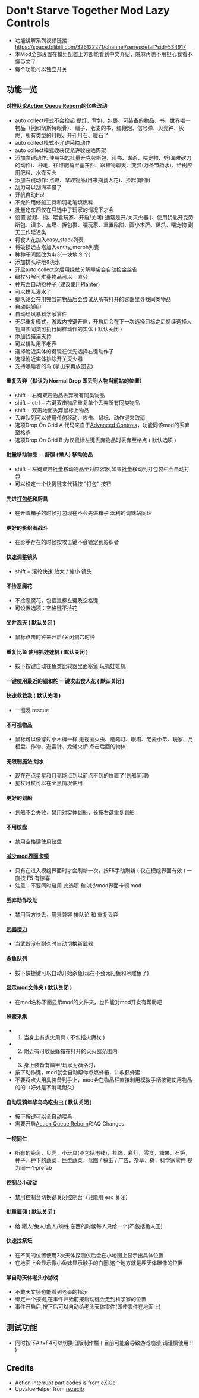 # Don't Starve Together Mod Lazy Controls

- 功能讲解系列视频链接：https://space.bilibili.com/326122271/channel/seriesdetail?sid=534917
- 本Mod全部设置在模组配置上方都能看到中文介绍，麻麻再也不用担心我看不懂英文了
- 每个功能可以独立开关


## 功能一览

#### 对[排队论Action Queue Reborn](https://steamcommunity.com/sharedfiles/filedetails/?id=1608191708)的亿些改动

- auto collect模式不会捡起 提灯、背包、包裹、可装备的物品、书、世界唯一物品（例如切斯特眼骨）、扇子、老麦的书、红鞭炮、信号弹、贝壳钟、灰烬、所有类型的月眼、开孔月石、暖石了
- auto collect模式不允许采摘动作
- auto collect模式收获仅允许收获晒肉架
- 添加左键动作: 使用钥匙批量开克劳斯包、读书、谋杀、喂宠物、劈(海难砍刀的动作)、种地、往堆肥桶里塞东西、跟植物聊天、变异(万圣节药水)、给树应用肥料、水壶灭火
- 添加右键动作: 点燃、拿取物品(用来摘食人花)、捡起(雕像)
- 刮刀可以刮海草怪了
- 开帆自动Ho!
- 不允许用修船工具和羽毛笔填燃料
- 批量吃东西仅在只选中了玩家的情况下才会
- 设置 捡起、摘、喂食玩家、开启/关闭( 通常是开/关灭火器 )、使用钥匙开克劳斯包、读书、点燃、拆包裹、喂玩家、重置陷阱、画小木牌、谋杀、喂宠物 到无工作延迟类
- 将食人花加入easy_stack列表
- 将破损远古塔加入entity_morph列表
- 种种子间距改为4/3(一块地 9 个)
- 添加排队耕地&浇水
- 开启auto collect之后用绿杖分解睡袋会自动捡金丝雀
- 绿杖分解可堆叠物品可以一直分
- 种东西自动捡种子 (建议使用[Planter](https://steamcommunity.com/sharedfiles/filedetails/?id=2156052731))
- 可以排队灌水了
- 排队论会在用完当前物品后会尝试从所有打开的容器里寻找同类物品
- 自动翻脚印
- 自动给风暴科学家零件
- 无尽重复模式，游戏内按键开启，开启后会在下一次选择目标之后持续选择人物周围同类可执行同样动作的实体   ( 默认关闭 )
- 添加找猫猫支持
- 可以排队用不老表
- 选择附近实体的键现在优先选择右键动作了
- 选择附近实体排除开关灭火器
- 支持喂睡着的鸟   (拿出来再放回去)

#### 重复丢弃（默认为 Normal Drop 即丢到人物当前站的位置）

- shift + 右键双击物品丢弃所有同类物品
- shift + ctrl + 右键双击物品重复单个丢弃所有同类物品
- shift + 双击地面丢弃鼠标上物品
- 丢弃队列可以使用任何移动、攻击、鼠标、动作键来取消
- 选项Drop On Grid A 代码来自于[Advanced Controls](https://steamcommunity.com/sharedfiles/filedetails/?id=1601725838)，功能同该mod的丢弃至格点
- 选项Drop On Grid B 为仅鼠标左键丢弃物品时丢弃至格点  ( 默认选项 )

#### 批量移动物品 -- 舒服 (懒人) 移动物品

- shift + 左键双击批量移动物品至对应容器,如果批量移动到打包袋中会自动打包
- 可以设定一个快捷键来代替按 "打包" 按钮

#### 先进[打包纸](url=https://steamcommunity.com/sharedfiles/filedetails/?id=2055431789)和厨具

- 在开着箱子的时候打包现在不会先进箱子  沃利的调味站同理

#### 更好的影织者战斗

- 在影手存在的时候按攻击键不会锁定到影织者

#### 快速调整镜头

- shift + 滚轮快速 放大 / 缩小 镜头

#### 不捡恶魔花

- 不捡恶魔花，包括鼠标左键及空格键
- 可设置选项：空格键不捡花

#### 坐井观天   ( 默认关闭 )

- 鼠标点击时钟来开启/关闭洞穴时钟

#### 重复比鱼 使用抓娃娃机  ( 默认关闭 )

- 按下按键自动往鱼类比较器里面塞鱼,玩抓娃娃机

#### 一键使用最近的锚和舵  一键攻击食人花 ( 默认关闭 )


#### 快速救救我   ( 默认关闭 )

- 一键发 rescue

#### 不可视物品

- 鼠标可以像穿过小木牌一样 无视萤火虫、蘑菇灯、眼塔、老麦小弟、玩家、月相盘、作物、避雷针、龙蝇火炉 点击后面的物体

#### 无限制施法 划水

- 现在在点星星和月亮能点到以前点不到的位置了(划船同理)
- 星杖月杖可以在全黑情况使用

#### 更好的划船

- 划船不会失败，禁用对实体划船，长按右键重复划船

#### 不用绞盘

- 禁用空格键使用绞盘

#### [减少mod界面卡顿](url=https://steamcommunity.com/sharedfiles/filedetails/?id=2290107641)

- 只有在进入模组界面时才会刷新一次，按F5手动刷新   ( 仅在模组界面有效 )   一直按 F5 有惊喜
- 注意：不要同时启用 此选项 和 减少mod界面卡顿 mod

#### 丢弃动作改动

- 禁用官方快丢，用来兼容 排队论 和 重复丢弃

#### [武器接力](url=https://steamcommunity.com/sharedfiles/filedetails/?id=2095062694)

- 当武器没有耐久时自动切换新武器

#### [杀鱼队列](url=https://steamcommunity.com/sharedfiles/filedetails/?id=2032316309)

- 按下快捷键可以自动开始杀鱼(现在不会太阳鱼和冰雕鱼了)

#### [显示mod文件夹](https://steamcommunity.com/sharedfiles/filedetails/?id=2007016033)   ( 默认关闭 )

- 在mod名称下面显示mod的文件夹，也许能对mod开发有帮助吧

#### 蜂蜜采集

- 1. 当身上有点火用具 ( 不包括火魔杖 )
- 2. 附近有可收获蜂箱在打开的灭火器范围内
- 3. 身上装备有鳞甲/玩家为薇洛时，
- 按下动作键，mod就会自动帮你点燃蜂箱，并收获蜂蜜
- 不要将点火用具装备到手上，mod会在物品栏直接利用模拟手柄按键使用物品的的（好处是不消耗耐久）

#### 自动玩鸦年华鸟鸟吃虫虫   ( 默认关闭 )

- 按下按键可以[全自动喂鸟](https://www.bilibili.com/video/BV1pK4y1V7rQ)
- 需要开启[Action Queue Reborn](https://steamcommunity.com/sharedfiles/filedetails/?id=1608191708)和AQ Changes

#### 一视同仁

- 所有的鹿角，贝壳，小玩具(不包括电线)，挂饰，彩灯，零食，糖果，石笋，种子，种下的蔬菜，巨型蔬菜，蓝图 / 稿纸 / 广告，杂草，树，科学家零件 视为同一个prefab

#### 控制台小改动

- 禁用控制台切换键关闭控制台（只能用 esc 关闭）

#### 批量雇佣   ( 默认关闭 )

- 给 猪人/兔人/鱼人/蜘蛛 东西的时候每人只给一个(不包括鱼人王)

#### 快速找祭坛

- 在不同的位置使用2次天体探测仪后会在小地图上显示出具体位置
- 在地面上会显示像小鱼妹显示触手的白圈,这个地方就是埋天体雕像的位置

#### 半自动天体老头小游戏

- 不戴天文镜也能看到老头的指示
- 绑定一个按键,在事件开始前按启动键会走到科学家的位置
- 事件开启后,按下后可以自动给老头天体零件(即使零件在地面上)


## 测试功能

- 同时按下Alt+F4可以切换旧版制作栏 ( 目前可能会导致游戏崩溃,请谨慎使用!!! )


## Credits

- Action interrupt part codes is from [eXiGe](https://steamcommunity.com/id/efutue)
- UpvalueHelper from [rezecib](https://steamcommunity.com/id/rezecib)

